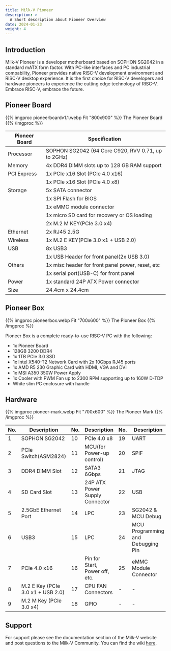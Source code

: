 ```yaml
---
title: Milk-V Pioneer
description: >
  A Short description about Pioneer Overview
date: 2024-01-23
weight: 4
---
```


## Introduction

Milk-V Pioneer is a developer motherboard based on SOPHON SG2042 in a standard mATX form factor. With PC-like interfaces and PC industrial compability, Pioneer provides native RISC-V development environment and RISC-V desktop experience. It is the first choice for RISC-V developers and hardware pioneers to experience the cutting edge technology of RISC-V. Embrace RISC-V, embrace the future. 

## Pioneer Board

{{% imgproc pioneerboardv1.1.webp Fit "800x900" %}}
The Pioneer Board
{{% /imgproc %}}

| Pioneer Board | Specification                                      |
| ------------- | -------------------------------------------------- |
| Processor     | SOPHON SG2042 (64 Core C920, RVV 0.71, up to 2GHz) |
| Memory        | 4x DDR4 DIMM slots up to 128 GB RAM support        |
| PCI Express   | 1x PCIe x16 Slot (PCIe 4.0 x16)                    |
|               | 1x PCIe x16 Slot (PCIe 4.0 x8)                     |
| Storage       | 5x SATA connector                                  |
|               | 1x SPI Flash for BIOS                              |
|               | 1x eMMC module connector                           |
|               | 1x micro SD card for recovery or OS loading        |
|               | 2x M.2 M KEY(PCIe 3.0 x4)                          |
| Ethernet      | 2x RJ45 2.5G                                       |
| Wireless      | 1x M.2 E KEY(PCIe 3.0 x1 + USB 2.0)                |
| USB           | 8x USB3                                            |
|               | 1x USB Header for front panel(2x USB 3.0)          |
| Others        | 1x misc header for front panel power, reset, etc   |
|               | 1x serial port(USB-C) for front panel              |
| Power         | 1x standard 24P ATX Power connector                |
| Size          | 24.4cm x 24.4cm                                    |

## Pioneer Box

{{% imgproc pioneerbox.webp Fit "700x600" %}}
The Pioneer Box
{{% /imgproc %}}



Pioneer Box is a complete ready-to-use RISC-V PC with the following:

- 1x Pioneer Board
- 128GB 3200 DDR4 
- 1x 1TB PCIe 3.0 SSD
- 1x Intel X540-T2 Network Card with 2x 10Gbps RJ45 ports
- 1x AMD R5 230 Graphic Card with HDMI, VGA and DVI
- 1x MSI A350 350W Power Apply
- 1x Cooler with PWM Fan up to 2300 RPM supporting up to 160W D-TDP
- White slim PC enclosure with handle

## Hardware


{{% imgproc pioneer-mark.webp Fit "700x600" %}}
The Pioneer Mark
{{% /imgproc %}}


| No. | Description                       | No. | Description                    | No. | Description                       |
| --- | --------------------------------- | --- | ------------------------------ | --- | --------------------------------- |
| 1   | SOPHON SG2042                     | 10  | PCIe 4.0 x8                    | 19  | UART                              |
| 2   | PCIe Switch(ASM2824)              | 11  | MCU(for Power-up control)      | 20  | SPIF                              |
| 3   | DDR4 DIMM Slot                    | 12  | SATA3 6Gbps                    | 21  | JTAG                              |
| 4   | SD Card Slot                      | 13  | 24P ATX Power Supply Connector | 22  | USB                               |
| 5   | 2.5GbE Ethernet Port              | 14  | LPC                            | 23  | SG2042 & MCU Debug                |
| 6   | USB3                              | 15  | LPC                            | 24  | MCU Programming and Debugging Pin |
| 7   | PCIe 4.0 x16                      | 16  | Pin for Start, Power off, etc. | 25  | eMMC Module Connector             |
| 8   | M.2 E Key (PCIe 3.0 x1 + USB 2.0) | 17  | CPU FAN Connectors             | -   | -                                 |
| 9   | M.2 M Key (PCIe 3.0 x4)           | 18  | GPIO                           | -   | -                                 |

## Support

For support please see the documentation section of the Milk-V website and post questions to the Milk-V Community.
You can find the wiki [here](https://doc-en.rvspace.org/Doc_Center/hardware_vf2.html).